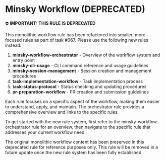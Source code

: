 # Minsky Workflow (DEPRECATED)

⛔️ **IMPORTANT: THIS RULE IS DEPRECATED**

This monolithic workflow rule has been refactored into smaller, more focused rules as part of task #067. Please use the following new rules instead:

1. **minsky-workflow-orchestrator** - Overview of the workflow system and entry point
2. **minsky-cli-usage** - CLI command reference and usage guidelines
3. **minsky-session-management** - Session creation and management procedures
4. **task-implementation-workflow** - Task implementation process
5. **task-status-protocol** - Status checking and updating procedures
6. **pr-preparation-workflow** - PR creation and submission guidelines

Each rule focuses on a specific aspect of the workflow, making them easier to understand, apply, and maintain. The orchestrator rule provides a comprehensive overview and links to the specific rules.

To get started with the new rule system, first refer to the minsky-workflow-orchestrator rule for an overview, then navigate to the specific rule that addresses your current workflow need.

The original monolithic workflow content has been preserved in this deprecated rule for reference purposes only. This rule will be removed in a future update once the new rule system has been fully established.
